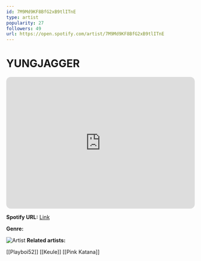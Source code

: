 ```yaml
---
id: 7M9Md9KF8BfG2xB9tlITnE
type: artist
popularity: 27
followers: 49
url: https://open.spotify.com/artist/7M9Md9KF8BfG2xB9tlITnE
---
```

# YUNGJAGGER

<iframe style="border-radius:12px" src="https://open.spotify.com/embed/artist/7M9Md9KF8BfG2xB9tlITnE" width="100%" height="352" frameBorder="0" allowfullscreen="" allow="autoplay; clipboard-write; encrypted-media; fullscreen; picture-in-picture" loading="lazy"></iframe>

**Spotify URL:** [Link](https://open.spotify.com/artist/7M9Md9KF8BfG2xB9tlITnE)

**Genre:** 

![Artist](https://i.scdn.co/image/ab6761610000e5ebf95992c3f4825e1077673266)
**Related artists:**

[[Playboi52]]
[[Keule]]
[[Pink Katana]]
